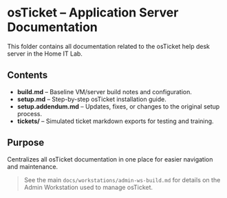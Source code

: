 # osTicket – Application Server Documentation

This folder contains all documentation related to the osTicket help desk server in the Home IT Lab.

## Contents
- **build.md** – Baseline VM/server build notes and configuration.
- **setup.md** – Step-by-step osTicket installation guide.
- **setup.addendum.md** – Updates, fixes, or changes to the original setup process.
- **tickets/** – Simulated ticket markdown exports for testing and training.

## Purpose
Centralizes all osTicket documentation in one place for easier navigation and maintenance.

> See the main `docs/workstations/admin-ws-build.md` for details on the Admin Workstation used to manage osTicket.
